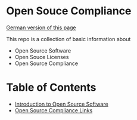 # Open Souce Compliance

[German version of this page](https://github.com/FLMRobert/open-source-compliance/blob/main/README_GER.md)

This repo is a collection of basic information about
- Open Source Software
- Open Souce Licenses
- Open Source Compliance

# Table of Contents

- [Introduction to Open Source Software](https://github.com/FLMRobert/open-source-compliance/blob/main/introduction_EN.md)
- [Open Source Compliance Links](https://github.com/FLMRobert/open-source-compliance/blob/main/awesome-open-source-compliance.md)
